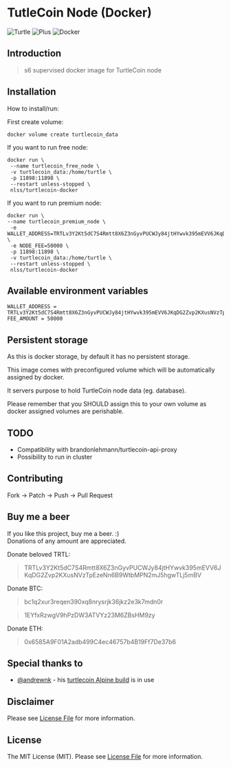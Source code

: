# TutleCoin Node (Docker) 
![Turtle](https://cdn.elite7hackers.net/serve/imgx/images/2019/06/11/download-Turtle-PNG-transparent-images-transparent-backgrounds-PNGRIVER-COM-10680-turtlee4ef80440abedca1.png)
![Plus](https://cdn.elite7hackers.net/serve/imgx/images/2019/06/11/plus7dd106792bdd1aad.png)
![Docker](https://cdn.elite7hackers.net/serve/imgx/images/2019/06/11/docker_logofeb6d2d7a51a3825.png)

## Introduction

> s6 supervised docker image for TurtleCoin node

## Installation

How to install/run:

First create volume:
```
docker volume create turtlecoin_data
```

If you want to run free node:
```
docker run \
 --name turtlecoin_free_node \
 -v turtlecoin_data:/home/turtle \
 -p 11898:11898 \
 --restart unless-stopped \
 nlss/turtlecoin-docker
```

If you want to run premium node:
```
docker run \
--name turtlecoin_premium_node \
 -e WALLET_ADDRESS=TRTLv3Y2Kt5dC7S4Rmtt8X6Z3nGyvPUCWJy84jtHYwvk395mEVV6JKqDG2Zvp2KXusNVzTpEzeNn6B9WtbMPN2mJ5hgwTLj5mBV \
 -e NODE_FEE=50000 \
 -p 11898:11898 \
 -v turtlecoin_data:/home/turtle \
 --restart unless-stopped \
 nlss/turtlecoin-docker
```

## Available environment variables
```
WALLET_ADDRESS = TRTLv3Y2Kt5dC7S4Rmtt8X6Z3nGyvPUCWJy84jtHYwvk395mEVV6JKqDG2Zvp2KXusNVzTpEzeNn6B9WtbMPN2mJ5hgwTLj5mBV
FEE_AMOUNT = 50000
```

## Persistent storage
As this is docker storage, by default it has no persistent storage. 

This image comes with preconfigured volume which will be automatically assigned by docker.

It servers purpose to hold TurtleCoin node data (eg. database).

Please remember that you SHOULD assign this to your own volume as docker assigned volumes are perishable.


## TODO
- Compatibility with brandonlehmann/turtlecoin-api-proxy
- Possibility to run in cluster

## Contributing
Fork -> Patch -> Push -> Pull Request

## Buy me a beer
If you like this project, buy me a beer. :)  
Donations of any amount are appreciated.

Donate beloved TRTL:
> TRTLv3Y2Kt5dC7S4Rmtt8X6Z3nGyvPUCWJy84jtHYwvk395mEVV6JKqDG2Zvp2KXusNVzTpEzeNn6B9WtbMPN2mJ5hgwTLj5mBV

Donate BTC:
> bc1q2xur3reqen390xq8nrysrjk36jkz2e3k7mdn0r

> 1EYfxRzwgV9hPzDW3ATVYz23M6ZBsHM9zy

Donate ETH:
> 0x6585A9F01A2adb499C4ec46757b4B19Ff7De37b6

## Special thanks to
- [@andrewnk](https://github.com/andrewnk) - his [turtlecoin Alpine build](https://github.com/andrewnk/turtlecoin-docker/tree/master/dockerfiles/base) is in use

## Disclaimer
Please see [License File](LICENSE) for more information.

## License
The MIT License (MIT). Please see [License File](LICENSE) for more information.